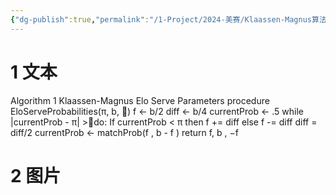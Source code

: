 ```yaml
---
{"dg-publish":true,"permalink":"/1-Project/2024-美赛/Klaassen-Magnus算法/"}
---
```


# 1 文本
Algorithm 1 Klaassen-Magnus Elo Serve Parameters procedure EloServeProbabilities(π, b, ) f ← b/2 diff ← b/4 currentProb ← .5 while |currentProb - π| >do: If currentProb < π then f += diff else f -= diff diff = diff/2 currentProb ← matchProb(f , b - f ) return f, b , −f
# 2 图片
